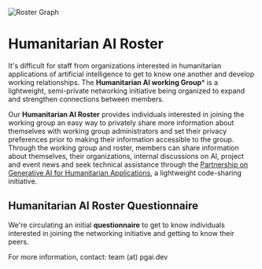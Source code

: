![Roster Graph](https://storage.googleapis.com/pgai/Roster_graph.png)

# Humanitarian AI Roster

It's difficult for staff from organizations interested in humanitarian applications of artificial intelligence to get to know one another and develop working relationships. The **Humanitarian AI working Group*** is a lightweight, semi-private networking initiative being organized to expand and strengthen connections between members.

Our **Humanitarian AI Roster** provides individuals interested in joining the working group an easy way to privately share more information about themselves with working group administrators and set their privacy preferences prior to making their information accessible to the group. Through the working group and roster, members can share information about themselves, their organizations, internal discussions on AI, project and event news and seek technical assistance through the [Partnership on Generative AI for Humanitarian Applications](https://github.com/Partnership-on-Generative-AI/About), a lightweight code-sharing initiative.

## Humanitarian AI Roster Questionnaire

We're circulating an initial **questionnaire** to get to know individuals interested in joining the networking initiative and getting to know their peers.

For more information, contact: team (at) pgai.dev
